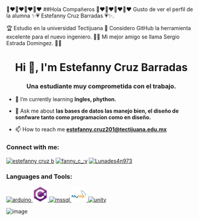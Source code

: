 
🤍❤🤍❤🤍❤🤍❤ ##Hola Compañeros 🤍❤🤍❤🤍❤🤍❤
Gusto de ver el perfil de la alumna  ✨💗 Estefanny Cruz Barradas 💗✨. 

🏆 Estudio en la universidad Tectijuana
🤔 Considero GitHub la herramienta excelente para el nuevo ingeniero.
🐙🦑 Mi mejor amigo se llama Sergio Estrada Domingez. 🐙🦑  
<h1 align="center">Hi 👋, I'm Estefanny Cruz Barradas</h1>
<h3 align="center">Una estudiante muy comprometida con el trabajo.</h3>

- 🌱 I’m currently learning **Ingles, phython.**

- 💬 Ask me about **las bases de datos las manejo bien, el diseño de sonfware tanto como programacion como en diseño.**

- 📫 How to reach me **estefanny.cruz201@tectijuana.edu.mx**

<h3 align="left">Connect with me:</h3>
<p align="left">
<a href="https://fb.com/estefanny cruz b" target="blank"><img align="center" src="https://raw.githubusercontent.com/rahuldkjain/github-profile-readme-generator/master/src/images/icons/Social/facebook.svg" alt="estefanny cruz b" height="30" width="40" /></a>
<a href="https://instagram.com/fanny_c_:v" target="blank"><img align="center" src="https://raw.githubusercontent.com/rahuldkjain/github-profile-readme-generator/master/src/images/icons/Social/instagram.svg" alt="fanny_c_:v" height="30" width="40" /></a>
<a href="https://discord.gg/Lunades4n973" target="blank"><img align="center" src="https://raw.githubusercontent.com/rahuldkjain/github-profile-readme-generator/master/src/images/icons/Social/discord.svg" alt="Lunades4n973" height="30" width="40" /></a>
</p>

<h3 align="left">Languages and Tools:</h3>
<p align="left"> <a href="https://www.arduino.cc/" target="_blank" rel="noreferrer"> <img src="https://cdn.worldvectorlogo.com/logos/arduino-1.svg" alt="arduino" width="40" height="40"/> </a> <a href="https://www.w3schools.com/cs/" target="_blank" rel="noreferrer"> <img src="https://raw.githubusercontent.com/devicons/devicon/master/icons/csharp/csharp-original.svg" alt="csharp" width="40" height="40"/> </a> <a href="https://www.microsoft.com/en-us/sql-server" target="_blank" rel="noreferrer"> <img src="https://www.svgrepo.com/show/303229/microsoft-sql-server-logo.svg" alt="mssql" width="40" height="40"/> </a> <a href="https://www.mysql.com/" target="_blank" rel="noreferrer"> <img src="https://raw.githubusercontent.com/devicons/devicon/master/icons/mysql/mysql-original-wordmark.svg" alt="mysql" width="40" height="40"/> </a> <a href="https://unity.com/" target="_blank" rel="noreferrer"> <img src="https://www.vectorlogo.zone/logos/unity3d/unity3d-icon.svg" alt="unity" width="40" height="40"/> </a> </p>


![image](https://user-images.githubusercontent.com/71289132/217960162-d37f8bef-036a-4c84-a1cf-6a0935031180.png)




